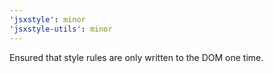 ```yaml
---
'jsxstyle': minor
'jsxstyle-utils': minor
---
```


Ensured that style rules are only written to the DOM one time.
